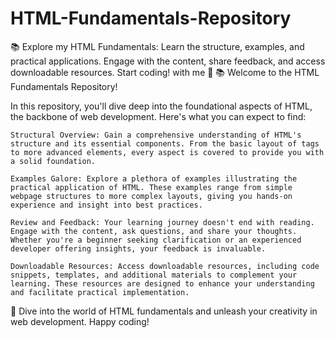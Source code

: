 # HTML-Fundamentals-Repository
📚 Explore my HTML Fundamentals: Learn the structure, examples, and practical applications. Engage with the content, share feedback, and access downloadable resources. Start coding! with me 🚀
📚 Welcome to the HTML Fundamentals Repository!

In this repository, you'll dive deep into the foundational aspects of HTML, the backbone of web development. Here's what you can expect to find:

    Structural Overview: Gain a comprehensive understanding of HTML's structure and its essential components. From the basic layout of tags to more advanced elements, every aspect is covered to provide you with a solid foundation.

    Examples Galore: Explore a plethora of examples illustrating the practical application of HTML. These examples range from simple webpage structures to more complex layouts, giving you hands-on experience and insight into best practices.

    Review and Feedback: Your learning journey doesn't end with reading. Engage with the content, ask questions, and share your thoughts. Whether you're a beginner seeking clarification or an experienced developer offering insights, your feedback is invaluable.

    Downloadable Resources: Access downloadable resources, including code snippets, templates, and additional materials to complement your learning. These resources are designed to enhance your understanding and facilitate practical implementation.

🚀 Dive into the world of HTML fundamentals and unleash your creativity in web development. Happy coding!
